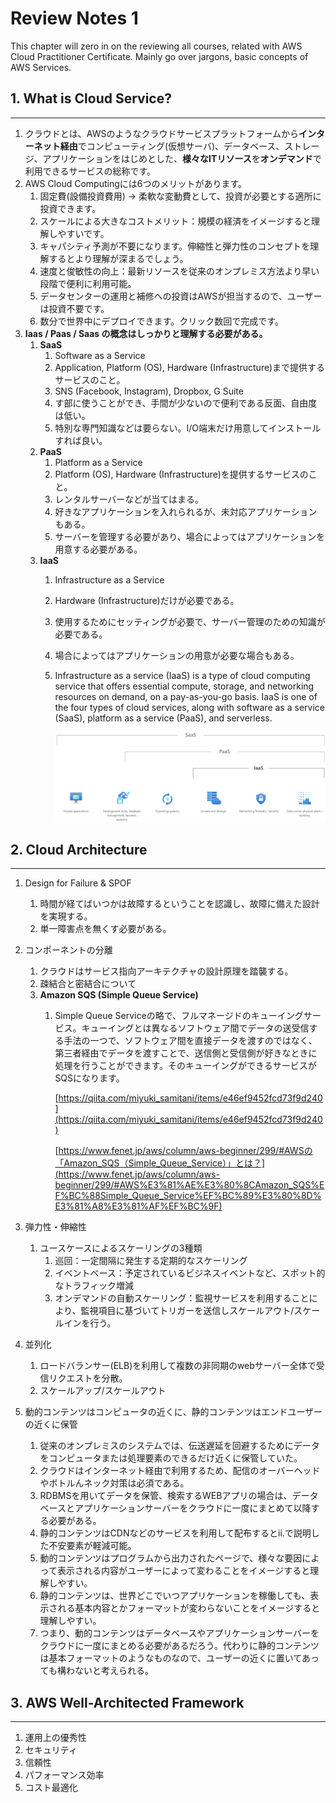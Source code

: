 # Review Notes 1

This chapter will zero in on the reviewing all courses, related with AWS Cloud Practitioner Certificate. Mainly go over jargons, basic concepts of AWS Services. 

## 1. What is Cloud Service?

---

1. クラウドとは、AWSのようなクラウドサービスプラットフォームから**インターネット経由**でコンピューティング(仮想サーバ)、データベース、ストレージ、アプリケーションをはじめとした、**様々なITリソース**を**オンデマンド**で利用できるサービスの総称です。
2. AWS Cloud Computingには6つのメリットがあります。
    1. 固定費(設備投資費用) → 柔軟な変動費として、投資が必要とする適所に投資できます。
    2. スケールによる大きなコストメリット：規模の経済をイメージすると理解しやすいです。
    3. キャパシティ予測が不要になります。伸縮性と弾力性のコンセプトを理解するとより理解が深まるでしょう。
    4. 速度と俊敏性の向上：最新リソースを従来のオンプレミス方法より早い段階で便利に利用可能。
    5. データセンターの運用と補修への投資はAWSが担当するので、ユーザーは投資不要です。
    6. 数分で世界中にデプロイできます。クリック数回で完成です。
3. **Iaas / Paas / Saas の概念はしっかりと理解する必要がある。**
    1. **SaaS**
        1. Software as a Service
        2. Application, Platform (OS), Hardware (Infrastructure)まで提供するサービスのこと。
        3. SNS (Facebook, Instagram), Dropbox, G Suite
        4. す部に使うことができ、手間が少ないので便利である反面、自由度は低い。
        5. 特別な専門知識などは要らない。I/O端末だけ用意してインストールすれば良い。
    2. **PaaS**
        1. Platform as a Service
        2.  Platform (OS), Hardware (Infrastructure)を提供するサービスのこと。
        3. レンタルサーバーなどが当てはまる。
        4. 好きなアプリケーションを入れられるが、未対応アプリケーションもある。
        5. サーバーを管理する必要があり、場合によってはアプリケーションを用意する必要がある。
    3. **IaaS**
        1. Infrastructure as a Service
        2. Hardware (Infrastructure)だけが必要である。
        3. 使用するためにセッティングが必要で、サーバー管理のための知識が必要である。
        4. 場合によってはアプリケーションの用意が必要な場合もある。
        5. Infrastructure as a service (IaaS) is a type of cloud computing service that offers essential compute, storage, and networking resources on demand, on a pay-as-you-go basis. IaaS is one of the four types of cloud services, along with software as a service (SaaS), platform as a service (PaaS), and serverless.

            ![Untitled](Review%20Notes%201%20debb2d7310bb4b6bb2fc3e12bcc1f36b/Untitled.png)

## 2. Cloud Architecture

---

1. Design for Failure & SPOF
    1. 時間が経てばいつかは故障するということを認識し、故障に備えた設計を実現する。
    2. 単一障害点を無くす必要がある。
2. コンポーネントの分離
    1. クラウドはサービス指向アーキテクチャの設計原理を踏襲する。
    2. 疎結合と密結合について
    3. **Amazon SQS (Simple Queue Service)**
        1. Simple Queue Serviceの略で、フルマネージドのキューイングサービス。キューイングとは異なるソフトウェア間でデータの送受信する手法の一つで、ソフトウェア間を直接データを渡すのではなく、第三者経由でデータを渡すことで、送信側と受信側が好きなときに処理を行うことができます。そのキューイングができるサービスがSQSになります。

            [https://qiita.com/miyuki_samitani/items/e46ef9452fcd73f9d240](https://qiita.com/miyuki_samitani/items/e46ef9452fcd73f9d240)

            [https://www.fenet.jp/aws/column/aws-beginner/299/#AWSの「Amazon_SQS（Simple_Queue_Service）」とは？](https://www.fenet.jp/aws/column/aws-beginner/299/#AWS%E3%81%AE%E3%80%8CAmazon_SQS%EF%BC%88Simple_Queue_Service%EF%BC%89%E3%80%8D%E3%81%A8%E3%81%AF%EF%BC%9F)

3. 弾力性・伸縮性
    1. ユースケースによるスケーリングの3種類
        1. 巡回：一定間隔に発生する定期的なスケーリング
        2. イベントベース：予定されているビジネスイベントなど、スポット的なトラフィック増減
        3. オンデマンドの自動スケーリング：監視サービスを利用することにより、監視項目に基づいてトリガーを送信しスケールアウト/スケールインを行う。
4. 並列化
    1. ロードバランサー(ELB)を利用して複数の非同期のwebサーバー全体で受信リクエストを分散。
    2. スケールアップ/スケールアウト
5. 動的コンテンツはコンピュータの近くに、静的コンテンツはエンドユーザーの近くに保管
    1. 従来のオンプレミスのシステムでは、伝送遅延を回避するためにデータをコンピュータまたは処理要素のできるだけ近くに保管していた。
    2. クラウドはインターネット経由で利用するため、配信のオーバーヘッドやボトルんネック対策は必須である。
    3. RDBMSを用いてデータを保管、検索するWEBアプリの場合は、データベースとアプリケーションサーバーをクラウドに一度にまとめて以降する必要がある。
    4. 静的コンテンツはCDNなどのサービスを利用して配布するとii.で説明した不安要素が軽減可能。
    5. 動的コンテンツはプログラムから出力されたページで、様々な要因によって表示される内容がユーザーによって変わることをイメージすると理解しやすい。
    6. 静的コンテンツは、世界どこでいつアプリケーションを稼働しても、表示される基本内容とかフォーマットが変わらないことをイメージすると理解しやすい。
    7. つまり、動的コンテンツはデータベースやアプリケーションサーバーをクラウドに一度にまとめる必要があるだろう。代わりに静的コンテンツは基本フォーマットのようなものなので、ユーザーの近くに置いてあっても構わないと考えられる。

## 3. AWS Well-Architected Framework

---

1. 運用上の優秀性
2. セキュリティ
3. 信頼性
4. パフォーマンス効率
5. コスト最適化
